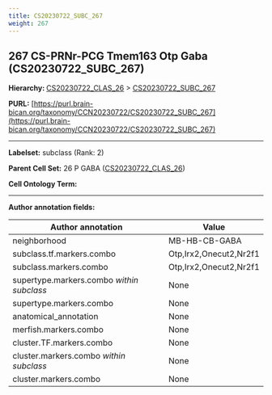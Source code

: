 ```yaml
---
title: CS20230722_SUBC_267
weight: 267
---
```

## 267 CS-PRNr-PCG Tmem163 Otp Gaba (CS20230722_SUBC_267)
<b>Hierarchy: </b>
[CS20230722_CLAS_26](../CS20230722_CLAS_26) >
[CS20230722_SUBC_267](../CS20230722_SUBC_267)

**PURL:** [https://purl.brain-bican.org/taxonomy/CCN20230722/CS20230722_SUBC_267](https://purl.brain-bican.org/taxonomy/CCN20230722/CS20230722_SUBC_267)

---


**Labelset:** subclass (Rank: 2)

**Parent Cell Set:** 26 P GABA ([CS20230722_CLAS_26](../CS20230722_CLAS_26))



**Cell Ontology Term:** 

[MARKER GENES.]: #


---

[TRANSFERRED ANNOTATIONS.]: #


[AUTHOR ANNOTATION FIELDS.]: #


**Author annotation fields:**

| Author annotation | Value |
|-------------------|-------|
|neighborhood|MB-HB-CB-GABA|
|subclass.tf.markers.combo|Otp,Irx2,Onecut2,Nr2f1|
|subclass.markers.combo|Otp,Irx2,Onecut2,Nr2f1|
|supertype.markers.combo _within subclass_|None|
|supertype.markers.combo|None|
|anatomical_annotation|None|
|merfish.markers.combo|None|
|cluster.TF.markers.combo|None|
|cluster.markers.combo _within subclass_|None|
|cluster.markers.combo|None|
